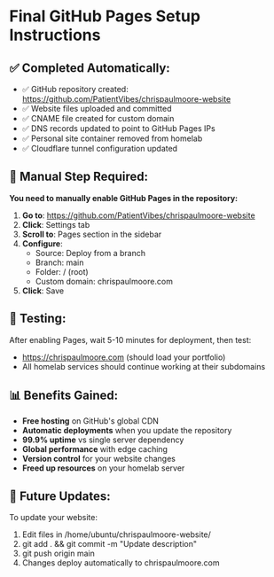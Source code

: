 # Final GitHub Pages Setup Instructions

## ✅ Completed Automatically:
- ✅ GitHub repository created: https://github.com/PatientVibes/chrispaulmoore-website
- ✅ Website files uploaded and committed
- ✅ CNAME file created for custom domain
- ✅ DNS records updated to point to GitHub Pages IPs
- ✅ Personal site container removed from homelab
- ✅ Cloudflare tunnel configuration updated

## 🔧 Manual Step Required:

**You need to manually enable GitHub Pages in the repository:**

1. **Go to**: https://github.com/PatientVibes/chrispaulmoore-website
2. **Click**: Settings tab
3. **Scroll to**: Pages section in the sidebar
4. **Configure**:
   - Source: Deploy from a branch
   - Branch: main
   - Folder: / (root)
   - Custom domain: chrispaulmoore.com
5. **Click**: Save

## 🧪 Testing:
After enabling Pages, wait 5-10 minutes for deployment, then test:
- https://chrispaulmoore.com (should load your portfolio)
- All homelab services should continue working at their subdomains

## 📊 Benefits Gained:
- **Free hosting** on GitHub's global CDN
- **Automatic deployments** when you update the repository
- **99.9% uptime** vs single server dependency
- **Global performance** with edge caching
- **Version control** for your website changes
- **Freed up resources** on your homelab server

## 🚀 Future Updates:
To update your website:
1. Edit files in /home/ubuntu/chrispaulmoore-website/
2. git add . && git commit -m "Update description"
3. git push origin main
4. Changes deploy automatically to chrispaulmoore.com
